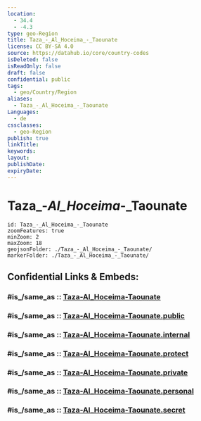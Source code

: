 ```yaml
---
location:
  - 34.4
  - -4.3
type: geo-Region
title: Taza_-_Al_Hoceima_-_Taounate
license: CC BY-SA 4.0
source: https://datahub.io/core/country-codes
isDeleted: false
isReadOnly: false
draft: false
confidential: public
tags:
  - geo/Country/Region
aliases:
  - Taza_-_Al_Hoceima_-_Taounate
Languages:
  - de
cssclasses:
  - geo-Region
publish: true
linkTitle:
keywords:
layout:
publishDate:
expiryDate:
---
```


# Taza_-_Al_Hoceima_-_Taounate

```leaflet
id: Taza_-_Al_Hoceima_-_Taounate
zoomFeatures: true 
minZoom: 2 
maxZoom: 18
geojsonFolder: ./Taza_-_Al_Hoceima_-_Taounate/
markerFolder: ./Taza_-_Al_Hoceima_-_Taounate/
```


## Confidential Links & Embeds: 

### #is_/same_as :: [Taza-Al_Hoceima-Taounate](/_Standards/Earth/Continent/Africa/Africa~North/Morocco/Regions~Morocco/Taza-Al_Hoceima-Taounate.md) 

### #is_/same_as :: [Taza-Al_Hoceima-Taounate.public](/_public/Earth/Continent/Africa/Africa~North/Morocco/Regions~Morocco/Taza-Al_Hoceima-Taounate.public.md) 

### #is_/same_as :: [Taza-Al_Hoceima-Taounate.internal](/_internal/Earth/Continent/Africa/Africa~North/Morocco/Regions~Morocco/Taza-Al_Hoceima-Taounate.internal.md) 

### #is_/same_as :: [Taza-Al_Hoceima-Taounate.protect](/_protect/Earth/Continent/Africa/Africa~North/Morocco/Regions~Morocco/Taza-Al_Hoceima-Taounate.protect.md) 

### #is_/same_as :: [Taza-Al_Hoceima-Taounate.private](/_private/Earth/Continent/Africa/Africa~North/Morocco/Regions~Morocco/Taza-Al_Hoceima-Taounate.private.md) 

### #is_/same_as :: [Taza-Al_Hoceima-Taounate.personal](/_personal/Earth/Continent/Africa/Africa~North/Morocco/Regions~Morocco/Taza-Al_Hoceima-Taounate.personal.md) 

### #is_/same_as :: [Taza-Al_Hoceima-Taounate.secret](/_secret/Earth/Continent/Africa/Africa~North/Morocco/Regions~Morocco/Taza-Al_Hoceima-Taounate.secret.md)

